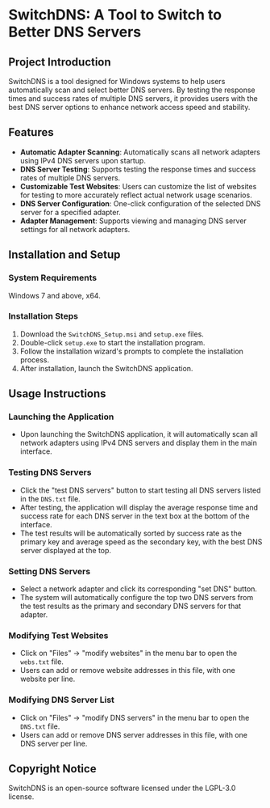 # SwitchDNS: A Tool to Switch to Better DNS Servers

## Project Introduction

SwitchDNS is a tool designed for Windows systems to help users automatically scan and select better DNS servers. By testing the response times and success rates of multiple DNS servers, it provides users with the best DNS server options to enhance network access speed and stability.

## Features

- **Automatic Adapter Scanning**: Automatically scans all network adapters using IPv4 DNS servers upon startup.
- **DNS Server Testing**: Supports testing the response times and success rates of multiple DNS servers.
- **Customizable Test Websites**: Users can customize the list of websites for testing to more accurately reflect actual network usage scenarios.
- **DNS Server Configuration**: One-click configuration of the selected DNS server for a specified adapter.
- **Adapter Management**: Supports viewing and managing DNS server settings for all network adapters.

## Installation and Setup

### System Requirements

Windows 7 and above, x64.

### Installation Steps

1. Download the `SwitchDNS_Setup.msi` and `setup.exe` files.
2. Double-click `setup.exe` to start the installation program.
3. Follow the installation wizard's prompts to complete the installation process.
4. After installation, launch the SwitchDNS application.

## Usage Instructions

### Launching the Application

- Upon launching the SwitchDNS application, it will automatically scan all network adapters using IPv4 DNS servers and display them in the main interface.

### Testing DNS Servers

- Click the "test DNS servers" button to start testing all DNS servers listed in the `DNS.txt` file.
- After testing, the application will display the average response time and success rate for each DNS server in the text box at the bottom of the interface.
- The test results will be automatically sorted by success rate as the primary key and average speed as the secondary key, with the best DNS server displayed at the top.

### Setting DNS Servers

- Select a network adapter and click its corresponding "set DNS" button.
- The system will automatically configure the top two DNS servers from the test results as the primary and secondary DNS servers for that adapter.

### Modifying Test Websites

- Click on "Files" -> "modify websites" in the menu bar to open the `webs.txt` file.
- Users can add or remove website addresses in this file, with one website per line.

### Modifying DNS Server List

- Click on "Files" -> "modify DNS servers" in the menu bar to open the `DNS.txt` file.
- Users can add or remove DNS server addresses in this file, with one DNS server per line.

## Copyright Notice

SwitchDNS is an open-source software licensed under the LGPL-3.0 license.
